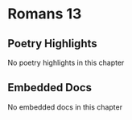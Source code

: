 # Romans 13

## Poetry Highlights

No poetry highlights in this chapter

## Embedded Docs

No embedded docs in this chapter

